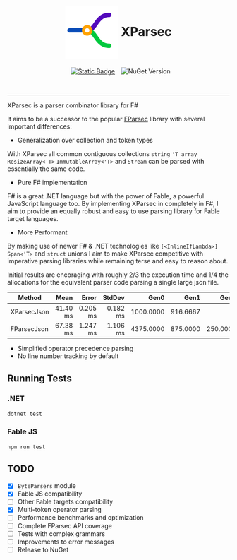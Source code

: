 <div align="center">
  <h1 align="center">
    <img alt="XParsec logo" src="docs/images/logo.svg" title="Logo" align="center"/>
    XParsec 
  </h1>

  [<img hspace="10px" alt="Static Badge" src="https://img.shields.io/badge/see_the-docs-blue?style=flat">](https://roboz0r.github.io/XParsec/) 
  ![NuGet Version](https://img.shields.io/nuget/v/XParsec?style=flat)

</div>
<br/>

---

XParsec is a parser combinator library for F#

It aims to be a successor to the popular [FParsec](https://github.com/stephan-tolksdorf/fparsec) library with several important differences:

- Generalization over collection and token types

With XParsec all common contiguous collections `string` `'T array` `ResizeArray<'T>` `ImmutableArray<'T>` and `Stream` can be parsed with essentially the same code.

- Pure F# implementation

F# is a great .NET language but with the power of Fable, a powerful JavaScript language too. By implementing XParsec in completely in F#, I aim to provide an equally robust and easy to use parsing library for Fable target languages.

- More Performant

By making use of newer F# & .NET technologies like `[<InlineIfLambda>]` `Span<'T>` and `struct` unions I aim to make XParsec competitive with imperative parsing libraries while remaining terse and easy to reason about.

Initial results are encoraging with roughly 2/3 the execution time and 1/4 the allocations for the equivalent parser code parsing a single large json file.

| Method      | Mean     | Error    | StdDev   | Gen0      | Gen1     | Gen2     | Allocated |
|------------ |---------:|---------:|---------:|----------:|---------:|---------:|----------:|
| XParsecJson | 41.40 ms | 0.205 ms | 0.182 ms | 1000.0000 | 916.6667 |        - |  50.91 MB |
| FParsecJson | 67.38 ms | 1.247 ms | 1.106 ms | 4375.0000 | 875.0000 | 250.0000 | 200.98 MB |

- Simplified operator precedence parsing
- No line number tracking by default

## Running Tests

### .NET

```pwsh
dotnet test
```

### Fable JS

```pwsh
npm run test
```

## TODO

- [x] `ByteParsers` module
- [x] Fable JS compatibility
- [ ] Other Fable targets compatibility
- [x] Multi-token operator parsing
- [ ] Performance benchmarks and optimization
- [ ] Complete FParsec API coverage
- [ ] Tests with complex grammars
- [ ] Improvements to error messages
- [ ] Release to NuGet
